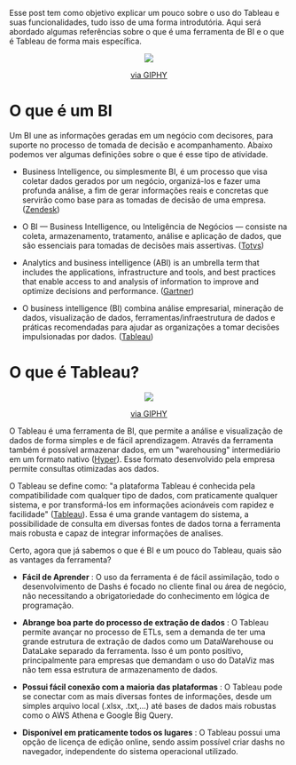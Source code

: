 Esse post tem como objetivo explicar um pouco sobre o uso do Tableau e suas funcionalidades, tudo isso de uma forma introdutória. Aqui será abordado algumas referências sobre o que é uma ferramenta de BI e o que é Tableau de forma mais específica.
<br>
<div align="center">
<img src="https://media2.giphy.com/media/MT5UUV1d4CXE2A37Dg/200w.webp"/>
<p><a href="https://giphy.com/gifs/Giflytics-MT5UUV1d4CXE2A37Dg">via GIPHY</a></p>
</div>

# O que é um BI

Um BI une as informações geradas em um negócio com decisores, para suporte no processo de tomada de decisão e acompanhamento. Abaixo podemos ver algumas definições sobre o que é esse tipo de atividade. 

- Business Intelligence, ou simplesmente BI, é um processo que visa coletar dados gerados por um negócio, organizá-los e fazer uma profunda análise, a fim de gerar informações reais e concretas que servirão como base para as tomadas de decisão de uma empresa. ([Zendesk](https://www.zendesk.com.br/blog/o-que-e-business-intelligence-para-que-serve/))

- O BI — Business Intelligence, ou Inteligência de Negócios — consiste na coleta, armazenamento, tratamento, análise e aplicação de dados, que são essenciais para tomadas de decisões mais assertivas. ([Totvs](https://www.totvs.com/blog/negocios/business-intelligence/))

- Analytics and business intelligence (ABI) is an umbrella term that includes the applications, infrastructure and tools, and best practices that enable access to and analysis of information to improve and optimize decisions and performance. ([Gartner](https://www.gartner.com/en/information-technology/glossary/business-intelligence-bi))

- O business intelligence (BI) combina análise empresarial, mineração de dados, visualização de dados, ferramentas/infraestrutura de dados e práticas recomendadas para ajudar as organizações a tomar decisões impulsionadas por dados. ([Tableau](https://www.tableau.com/pt-br/learn/articles/business-intelligence))

# O que é Tableau?

<div align="center">
<img src="https://media4.giphy.com/media/xT9C25UNTwfZuk85WP/200.webp"/>
<p><a href="https://giphy.com/gifs/Giflytics-gif-jazminantoinette-giflytics-xT9C25UNTwfZuk85WP">via GIPHY</a></p>
</div>

O Tableau é uma ferramenta de BI, que permite a análise e visualização de dados de forma simples e de fácil aprendizagem. Através da ferramenta também é possível armazenar dados, em um "warehousing" intermediário em um formato nativo ([Hyper](https://www.tableau.com/pt-br/products/technology)). Esse formato desenvolvido pela empresa permite consultas otimizadas aos dados.

O Tableau se define como: "a plataforma Tableau é conhecida pela compatibilidade com qualquer tipo de dados, com praticamente qualquer sistema, e por transformá-los em informações acionáveis com rapidez e facilidade" ([Tableau](https://www.tableau.com/pt-br/why-tableau)). Essa é uma grande vantagem do sistema, a possibilidade de consulta em diversas fontes de dados torna a ferramenta mais robusta e capaz de integrar informações de analises.

Certo, agora que já sabemos o que é BI e um pouco do Tableau, quais são as vantages da ferramenta?

- **Fácil de Aprender** : O uso da ferramenta é de fácil assimilação, todo o desenvolvimento de Dashs é focado no cliente final ou área de negócio, não necessitando a obrigatoriedade do conhecimento em lógica de programação.

- **Abrange boa parte do processo de extração de dados** : O Tableau permite avançar no processo de ETLs, sem a demanda de ter uma grande estrutura de extração de dados como um DataWarehouse ou DataLake separado da ferramenta. Isso é um ponto positivo, principalmente para empresas que demandam o uso do DataViz mas não tem essa estrutura de armazenamento de dados. 

- **Possui fácil conexão com a maioria das plataformas** : O Tableau pode se conectar com as mais diversas fontes de informações, desde um simples arquivo local (.xlsx, .txt,...) até bases de dados mais robustas como o AWS Athena e Google Big Query.

- **Disponível em praticamente todos os lugares** : O Tableau possui uma opção de licença de edição online, sendo assim possível criar dashs no navegador, independente do sistema operacional utilizado.


